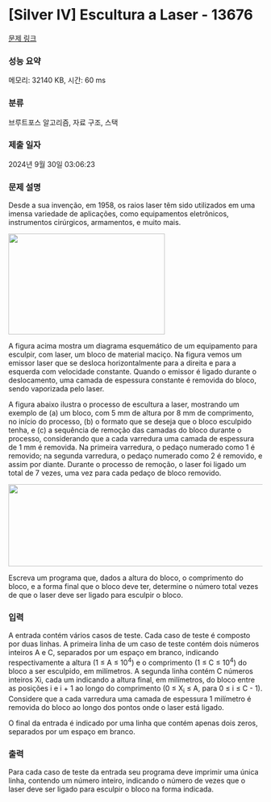 # [Silver IV] Escultura a Laser - 13676 

[문제 링크](https://www.acmicpc.net/problem/13676) 

### 성능 요약

메모리: 32140 KB, 시간: 60 ms

### 분류

브루트포스 알고리즘, 자료 구조, 스택

### 제출 일자

2024년 9월 30일 03:06:23

### 문제 설명

<p>Desde a sua invenção, em 1958, os raios laser têm sido utilizados em uma imensa variedade de aplicações, como equipamentos eletrônicos, instrumentos cirúrgicos, armamentos, e muito mais.</p>

<p><img alt="" src="" style="height:200px; width:310px"></p>

<p>A figura acima mostra um diagrama esquemático de um equipamento para esculpir, com laser, um bloco de material maciço. Na figura vemos um emissor laser que se desloca horizontalmente para a direita e para a esquerda com velocidade constante. Quando o emissor é ligado durante o deslocamento, uma camada de espessura constante é removida do bloco, sendo vaporizada pelo laser.</p>

<p>A figura abaixo ilustra o processo de escultura a laser, mostrando um exemplo de (a) um bloco, com 5 mm de altura por 8 mm de comprimento, no início do processo, (b) o formato que se deseja que o bloco esculpido tenha, e (c) a sequência de remoção das camadas do bloco durante o processo, considerando que a cada varredura uma camada de espessura de 1 mm é removida. Na primeira varredura, o pedaço numerado como 1 é removido; na segunda varredura, o pedaço numerado como 2 é removido, e assim por diante. Durante o processo de remoção, o laser foi ligado um total de 7 vezes, uma vez para cada pedaço de bloco removido.</p>

<p><img alt="" src="https://onlinejudgeimages.s3.amazonaws.com/problem/13676/%EC%8A%A4%ED%81%AC%EB%A6%B0%EC%83%B7%202017-01-12%20%EC%98%A4%EC%A0%84%206.52.54.png" style="height:163px; width:617px"></p>

<p>Escreva um programa que, dados a altura do bloco, o comprimento do bloco, e a forma final que o bloco deve ter, determine o número total vezes de que o laser deve ser ligado para esculpir o bloco.</p>

### 입력 

 <p>A entrada contém vários casos de teste. Cada caso de teste é composto por duas linhas. A primeira linha de um caso de teste contém dois números inteiros A e C, separados por um espaço em branco, indicando respectivamente a altura (1 ≤ A ≤ 10<sup>4</sup>) e o comprimento (1 ≤ C ≤ 10<sup>4</sup>) do bloco a ser esculpido, em milímetros. A segunda linha contém C números inteiros Xi, cada um indicando a altura final, em milímetros, do bloco entre as posições i e i + 1 ao longo do comprimento (0 ≤ X<sub>i</sub> ≤ A, para 0 ≤ i ≤ C - 1). Considere que a cada varredura uma camada de espessura 1 milímetro é removida do bloco ao longo dos pontos onde o laser está ligado.</p>

<p>O final da entrada é indicado por uma linha que contém apenas dois zeros, separados por um espaço em branco.</p>

### 출력 

 <p>Para cada caso de teste da entrada seu programa deve imprimir uma única linha, contendo um número inteiro, indicando o número de vezes que o laser deve ser ligado para esculpir o bloco na forma indicada.</p>

